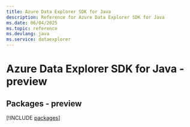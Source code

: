 ```yaml
---
title: Azure Data Explorer SDK for Java
description: Reference for Azure Data Explorer SDK for Java
ms.date: 06/04/2025
ms.topic: reference
ms.devlang: java
ms.service: dataexplorer
---
```

# Azure Data Explorer SDK for Java - preview
## Packages - preview
[!INCLUDE [packages](data-explorer-index.md)]
